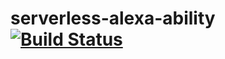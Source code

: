 # serverless-alexa-ability [![Build Status](https://travis-ci.org/jholt1/serverless-alexa-ability.svg?branch=master)](https://travis-ci.org/jholt1/serverless-alexa-ability)
